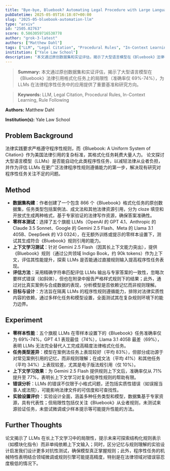 ```yaml
---
title: "Bye-bye, Bluebook? Automating Legal Procedure with Large Language Models"
pubDatetime: 2025-05-05T16:18:07+00:00
slug: "2025-05-bluebook-automation-llm"
type: "arxiv"
id: "2505.02763"
score: 0.5863059716538778
author: "grok-3-latest"
authors: ["Matthew Dahl"]
tags: ["LLM", "Legal Citation", "Procedural Rules", "In-Context Learning", "Rule Following"]
institution: ["Yale Law School"]
description: "本文通过原创数据集和实证评估，揭示了大型语言模型在《Bluebook》法律引用格式化任务上的局限性（准确率仅 69%-74%），为 LLMs 在法律程序性任务中的应用提供了重要基准和研究方向。"
---
```


> **Summary:** 本文通过原创数据集和实证评估，揭示了大型语言模型在《Bluebook》法律引用格式化任务上的局限性（准确率仅 69%-74%），为 LLMs 在法律程序性任务中的应用提供了重要基准和研究方向。 

> **Keywords:** LLM, Legal Citation, Procedural Rules, In-Context Learning, Rule Following

**Authors:** Matthew Dahl

**Institution(s):** Yale Law School


## Problem Background

法律实践要求严格遵守程序性规则，而《Bluebook: A Uniform System of Citation》作为美国法律引用的复杂标准，其格式化任务耗费大量人力。
论文探讨大型语言模型（LLMs）是否能自动化此类程序性任务，以减轻法律从业者负担，并作为评估 LLMs 在更广泛法律程序性规则遵循能力的第一步，解决现有研究对程序性任务关注不足的问题。

## Method

*   **数据集构建**：作者创建了一个包含 866 个《Bluebook》格式化任务的原创数据集，任务类型包括案例法、成文法和其他法律资源引用，分为 cloze 填空和开放式生成两种格式，基于专家验证的法律写作资源，确保答案准确性。
*   **零样本测试**：选择了五个旗舰 LLMs（OpenAI 的 GPT 4.1、Anthropic 的 Claude 3.5 Sonnet、Google 的 Gemini 2.5 Flash、Meta 的 Llama 3.1 405B、DeepSeek 的 V3 0324），在无额外训练或提示的零样本设置下，测试其生成符合《Bluebook》规则引用的能力。
*   **上下文学习测试**：针对 Gemini 2.5 Flash（因其长上下文能力突出），提供《Bluebook》规则（通过公共领域 Indigo Book，约 90k tokens）作为上下文，评估其性能提升，探索 LLMs 是否能通过直接规则输入提高程序性任务表现。
*   **评估方法**：采用精确字符串匹配评估 LLMs 输出与专家答案的一致性，忽略次要样式错误（如斜体），但也在附录中报告严格样式规则下的结果；此外，通过对比真实案例与合成数据的表现，分析模型是否依赖记忆而非规则理解。
*   **目标与设计**：方法旨在隔离 LLMs 的程序性规则遵循能力，排除对法律实质性内容的依赖，通过多样化任务和模型设置，全面测试其在复杂规则环境下的能力边界。

## Experiment

*   **零样本性能**：五个旗舰 LLMs 在零样本设置下的《Bluebook》任务准确率仅为 69%-74%，GPT 4.1 表现最佳（74%），Llama 3.1 405B 最差（69%），表明 LLMs 无法完全替代人工完成高精度法律格式化任务。
*   **任务类型差异**：模型在案例法任务上表现较好（平均 83%），但部分成功源于对常见案例引用的记忆，而非规则理解；在成文法（平均 41%）和其他任务（平均 34%）上表现较差，尤其是电子版法规引用（仅 10%）。
*   **上下文学习效果**：为 Gemini 2.5 Flash 提供规则上下文后，准确率仅从 71% 提升至 77%，表明长上下文学习对复杂程序性规则的帮助有限。
*   **错误分析**：LLMs 的错误不仅限于小格式问题，还包括实质性错误（如误报当事人或法院），可能影响法律文件的可信度和可查找性。
*   **实验设置评价**：实验设计全面，涵盖多种任务类型和模型，数据集基于专家资源，具有代表性；但局限性包括仅关注《Bluebook》从业者规则，未测试来源验证任务，未尝试微调或少样本提示等可能提升性能的方法。

## Further Thoughts

论文揭示了 LLMs 在长上下文学习中的局限性，提示未来可探索结构化规则表示（如模块化指令）而非单纯依赖上下文输入；同时，区分记忆与规则理解的实验设计启发我们设计更多对抗性测试，确保模型真正掌握规则；此外，程序性任务的机械特性表明结合领域微调或规则引擎可能提高精度，特别是在法律领域对错误容忍度极低的情况下。